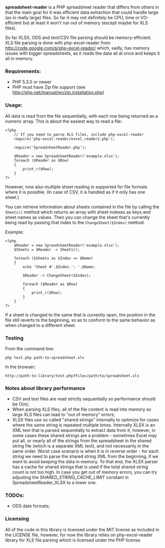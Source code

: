 **spreadsheet-reader** is a PHP spreadsheet reader that differs from others in that the main goal for it was efficient
data extraction that could handle large (as in really large) files. So far it may not definitely be CPU, time
or I/O-efficient but at least it won't run out of memory (except maybe for XLS files).

So far XLSX, ODS and text/CSV file parsing should be memory-efficient. XLS file parsing is done with php-excel-reader
from http://code.google.com/p/php-excel-reader/ which, sadly, has memory issues with bigger spreadsheets, as it reads
the
data all at once and keeps it all in memory.

### Requirements:

* PHP 5.3.0 or newer
* PHP must have Zip file support (see http://php.net/manual/en/zip.installation.php)

### Usage:

All data is read from the file sequentially, with each row being returned as a numeric array.
This is about the easiest way to read a file:

	<?php
		// If you need to parse XLS files, include php-excel-reader
		require('php-excel-reader/excel_reader2.php');
	
		require('SpreadsheetReader.php');
	
		$Reader = new SpreadsheetReader('example.xlsx');
		foreach ($Reader as $Row)
		{
			print_r($Row);
		}
	?>

However, now also multiple sheet reading is supported for file formats where it is possible. (In case of CSV, it is
handled as if
it only has one sheet.)

You can retrieve information about sheets contained in the file by calling the `Sheets()` method which returns an array
with
sheet indexes as keys and sheet names as values. Then you can change the sheet that's currently being read by passing
that index
to the `ChangeSheet($Index)` method.

Example:

	<?php
		$Reader = new SpreadsheetReader('example.xlsx');
		$Sheets = $Reader -> Sheets();

		foreach ($Sheets as $Index => $Name)
		{
			echo 'Sheet #'.$Index.': '.$Name;

			$Reader -> ChangeSheet($Index);

			foreach ($Reader as $Row)
			{
				print_r($Row);
			}
		}
	?>

If a sheet is changed to the same that is currently open, the position in the file still reverts to the beginning, so as
to conform
to the same behavior as when changed to a different sheet.

### Testing

From the command line:

	php test.php path-to-spreadsheet.xls

In the browser:

    http://path-to-library/test.php?File=/path/to/spreadsheet.xls

### Notes about library performance

* CSV and text files are read strictly sequentially so performance should be O(n);
* When parsing XLS files, all of the file content is read into memory so large XLS files can lead to "out of memory"
  errors;
* XLSX files use so called "shared strings" internally to optimize for cases where the same string is repeated multiple
  times.
  Internally XLSX is an XML text that is parsed sequentially to extract data from it, however, in some cases these
  shared strings are a problem -
  sometimes Excel may put all, or nearly all of the strings from the spreadsheet in the shared string file (which is a
  separate XML text), and not necessarily in the same
  order. Worst case scenario is when it is in reverse order - for each string we need to parse the shared string XML
  from the beginning, if we want to avoid keeping the data in memory.
  To that end, the XLSX parser has a cache for shared strings that is used if the total shared string count is not too
  high. In case you get out of memory errors, you can
  try adjusting the *SHARED_STRING_CACHE_LIMIT* constant in SpreadsheetReader_XLSX to a lower one.

### TODOs:

* ODS date formats;

### Licensing

All of the code in this library is licensed under the MIT license as included in the LICENSE file, however, for now the
library
relies on php-excel-reader library for XLS file parsing which is licensed under the PHP license.
